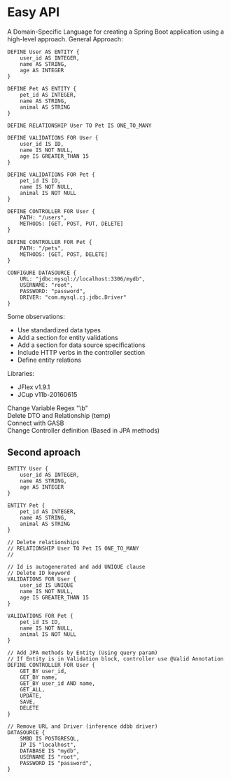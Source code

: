 # Easy API

A Domain-Specific Language for creating a Spring Boot application using a high-level approach.
General Approach:
```
DEFINE User AS ENTITY {
    user_id AS INTEGER,
    name AS STRING,
    age AS INTEGER
}

DEFINE Pet AS ENTITY {
    pet_id AS INTEGER,
    name AS STRING,
    animal AS STRING
}

DEFINE RELATIONSHIP User TO Pet IS ONE_TO_MANY

DEFINE VALIDATIONS FOR User {
    user_id IS ID,
    name IS NOT NULL,
    age IS GREATER_THAN 15
}

DEFINE VALIDATIONS FOR Pet {
    pet_id IS ID,
    name IS NOT NULL,
    animal IS NOT NULL
}

DEFINE CONTROLLER FOR User {
    PATH: "/users",
    METHODS: [GET, POST, PUT, DELETE]
}

DEFINE CONTROLLER FOR Pet {
    PATH: "/pets",
    METHODS: [GET, POST, DELETE]
}

CONFIGURE DATASOURCE {
    URL: "jdbc:mysql://localhost:3306/mydb",
    USERNAME: "root",
    PASSWORD: "password",
    DRIVER: "com.mysql.cj.jdbc.Driver"
}
```

Some observations: 
- Use standardized data types
- Add a section for entity validations
- Add a section for data source specifications
- Include HTTP verbs in the controller section
- Define entity relations

Libraries:
- JFlex v1.9.1
- JCup v11b-20160615

Change Variable Regex "\b" <br>
Delete DTO and Relationship (temp) <br>
Connect with GASB <br>
Change Controller definition (Based in JPA methods) <br>

## Second aproach
```
ENTITY User {
    user_id AS INTEGER,
    name AS STRING,
    age AS INTEGER
}

ENTITY Pet {
    pet_id AS INTEGER,
    name AS STRING,
    animal AS STRING
}

// Delete relationships
// RELATIONSHIP User TO Pet IS ONE_TO_MANY
//

// Id is autogenerated and add UNIQUE clause
// Delete ID keyword
VALIDATIONS FOR User {
    user_id IS UNIQUE
    name IS NOT NULL,
    age IS GREATER_THAN 15
}

VALIDATIONS FOR Pet {
    pet_id IS ID,
    name IS NOT NULL,
    animal IS NOT NULL
}

// Add JPA methods by Entity (Using query param)
// If Entity is in Validation block, controller use @Valid Annotation
DEFINE CONTROLLER FOR User {
    GET_BY user_id,
    GET_BY name,
    GET_BY user_id AND name,
    GET_ALL,
    UPDATE,
    SAVE,
    DELETE
}

// Remove URL and Driver (inference ddbb driver)
DATASOURCE {
    SMBD IS POSTGRESQL,
    IP IS "localhost",
    DATABASE IS "mydb",
    USERNAME IS "root",
    PASSWORD IS "password",
}
```

